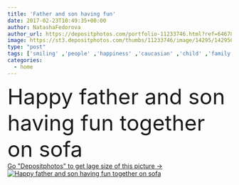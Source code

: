 ```yaml
---
title: 'Father and son having fun'
date: 2017-02-23T10:49:35+00:00
author: NatashaFedorova
author_url: https://depositphotos.com/portfolio-11233746.html?ref=64678756
image: https://st3.depositphotos.com/thumbs/11233746/image/14295/142950299/api_thumb_450.jpg?forcejpeg=true
type: "post"
tags: ['smiling' ,'people' ,'happiness' ,'caucasian' ,'child' ,'family' ,'man' ,'european' ,'boy' ,'childhood' ,'kid' ,'resting' ,'home' ,'together' ,'togetherness' ,'son' ,'casual' ,'relaxing' ,'parent' ,'hugging' ,'sofa' ,'dad' ,'father' ,'relationship' ,'parenthood' ,'preteen' ,'daddy' ,'boyhood' ,'having fun' ,'Pre Adolescent Child' ]
categories: 
  - home
---
```

<div aling="center">
            <font size="60"> Happy father and son having fun together on sofa</font>   
</div>
<div>
    <a href='https://st3.depositphotos.com/thumbs/11233746/image/14295/142950299/api_thumb_450.jpg?forcejpeg=true?ref=64678756' target=_blank > Go "Depositphotos" to get lage size of this picture ->
        <img href='https://st3.depositphotos.com/thumbs/11233746/image/14295/142950299/api_thumb_450.jpg?forcejpeg=true?ref=64678756' src='https://st3.depositphotos.com/11233746/14295/i/950/depositphotos_142950299-stock-photo-father-and-son-having-fun.jpg?forcejpeg=true' alt='Happy father and son having fun together on sofa' >
    </a>
</div>
